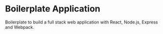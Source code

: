 # Boilerplate Application

Boilerplate to build a full stack web application with React, Node.js, Express and Webpack.